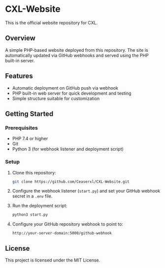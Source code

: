 # CXL-Website

This is the official website repository for CXL.

## Overview

A simple PHP-based website deployed from this repository. The site is automatically updated via GitHub webhooks and served using the PHP built-in server.

## Features

- Automatic deployment on GitHub push via webhook
- PHP built-in web server for quick development and testing
- Simple structure suitable for customization

## Getting Started

### Prerequisites

- PHP 7.4 or higher
- Git
- Python 3 (for webhook listener and deployment script)

### Setup

1. Clone this repository:
   ```bash
   git clone https://github.com/Ceaserxl/CXL-Website.git
   ```

2. Configure the webhook listener (`start.py`) and set your GitHub webhook secret in a `.env` file.

3. Run the deployment script:

   ```bash
   python3 start.py
   ```

4. Configure your GitHub repository webhook to point to:

   ```
   http://your-server-domain:5000/github-webhook
   ```

## License

This project is licensed under the MIT License.
